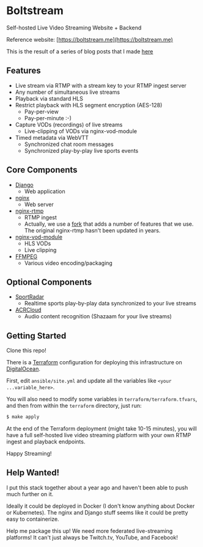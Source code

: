 # Boltstream
Self-hosted Live Video Streaming Website + Backend

Reference website: [https://boltstream.me](https://boltstream.me)

This is the result of a series of blog posts that I made [here](https://benwilber.github.io/nginx/rtmp/live/video/streaming/2018/03/25/building-a-live-video-streaming-website-part-1-start-streaming.html)

## Features

* Live stream via RTMP with a stream key to your RTMP ingest server
* Any number of simultaneous live streams
* Playback via standard HLS
* Restrict playback with HLS segment encryption (AES-128)
	* Pay-per-view
	* Pay-per-minute :-)
* Capture VODs (recordings) of live streams
	* Live-clipping of VODs via nginx-vod-module
* Timed metadata via WebVTT
	* Synchronized chat room messages
	* Synchronized play-by-play live sports events


## Core Components

* [Django](https://www.djangoproject.com/)
	* Web application
* [nginx](https://nginx.org/)
	* Web server
* [nginx-rtmp](https://github.com/arut/nginx-rtmp-module)
	* RTMP ingest
	* Actually, we use a [fork](https://github.com/sergey-dryabzhinsky/nginx-rtmp-module) that adds a number of features that we use.  The original nginx-rtmp hasn't been updated in years.
* [nginx-vod-module](https://github.com/kaltura/nginx-vod-module)
	* HLS VODs
	* Live clipping
* [FFMPEG](https://ffmpeg.org/)
	* Various video encoding/packaging

## Optional Components

* [SportRadar](https://www.sportradar.com/)
	* Realtime sports play-by-play data synchronized to your live streams
* [ACRCloud](https://www.acrcloud.com/)
	* Audio content recognition (Shazaam for your live streams)

	
## Getting Started

Clone this repo!

There is a [Terraform](https://terraform.io/) configuration for deploying this infrastructure on [DigitalOcean](https://www.digitalocean.com/).

First, edit `ansible/site.yml` and update all the variables like `<your ...variable_here>`.

You will also need to modify some variables in `terraform/terraform.tfvars`, and then from within the `terraform` directory, just run:

```bash
$ make apply
```

At the end of the Terraform deployment (might take 10-15 minutes), you will have a full self-hosted live video streaming platform with your own RTMP ingest and playback endpoints.

Happy Streaming!

## Help Wanted!

I put this stack together about a year ago and haven't been able to push much further on it.

Ideally it could be deployed in Docker (I don't know anything about Docker or Kubernetes).  The nginx and Django stuff seems like it could be pretty easy to containerize.

Help me package this up!  We need more federated live-streaming platforms!  It can't just always be Twitch.tv, YouTube, and Facebook!
